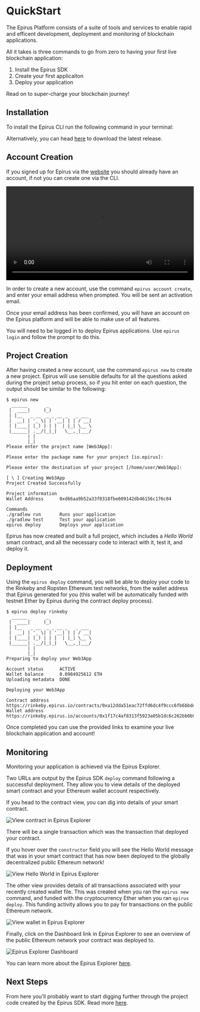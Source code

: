 # QuickStart

The Epirus Platform consists of a suite of tools and services to enable rapid and efficent development, deployment and monitoring of blockchain applications.

All it takes is three commands to go from zero to having your first live blockchain application:

1. Install the Epirus SDK
1. Create your first applicaiton
1. Deploy your application

Read on to super-charge your blockchain journey!

## Installation

To install the Epirus CLI run the following command in your terminal:

<CodeSwitcher :languages="{shell:'Mac/Linux',powershell:'Windows'}">
<template v-slot:shell>

``` shell
curl -L get.epirus.io | sh && source ~/.epirus/source.sh
```

</template>
<template v-slot:powershell>

``` powershell
Set-ExecutionPolicy Bypass -Scope Process -Force; iex ((New-Object System.Net.WebClient).DownloadString('https://raw.githubusercontent.com/epirus-io/epirus-installer/master/installer.ps1'))
```

</template>
</CodeSwitcher>


Alternatively, you can head [here](https://github.com/epirus-io/epirus-cli/releases/latest) to download the latest release.

## Account Creation

If you signed up for Epirus via the [website](https://www.web3labs.com/epirus-platform) you should already have an account, if not you can create one via the CLI.

<video width="100%" controls>
   <source src="./img/epirus-quickstart.webm" type="video/mp4">
</video>

In order to create a new account, use the command `epirus account create`, and enter your email address when prompted. You will be sent an activation email. 

Once your email address has been confirmed, you will have an account on the Epirus platform and will be able to make use of all features.

You will need to be logged in to deploy Epirus applications. Use `epirus login` and follow the prompt to do this.

## Project Creation

After having created a new account, use the command `epirus new` to create a new project. Epirus will use sensible defaults for all the questions asked during the project setup process, so if you hit enter on each question, the output should be similar to the following:

``` shell
$ epirus new
  ______       _                
 |  ____|     (_)               
 | |__   _ __  _ _ __ _   _ ___ 
 |  __| | '_ \| | '__| | | / __|
 | |____| |_) | | |  | |_| \__ \
 |______| .__/|_|_|   \__,_|___/
        | |                     
        |_|                     
Please enter the project name [Web3App]:

Please enter the package name for your project [io.epirus]:

Please enter the destination of your project [/home/user/Web3App]: 

[ \ ] Creating Web3App
Project Created Successfully

Project information
Wallet Address      0xd66aa9b52a33f0318fbe609142db46156c176c04

Commands
./gradlew run       Runs your application
./gradlew test      Test your application
epirus deploy       Deploys your application
```

Epirus has now created and built a full project, which includes a *Hello World* smart contract, and all the necessary code to interact with it, test it, and deploy it. 

## Deployment

Using the `epirus deploy` command, you will be able to deploy your code to the Rinkeby and Ropsten Ethereum test networks, from the wallet address that Epirus generated for you (this wallet will be automatically funded with testnet Ether by Epirus during the contract deploy process).

``` shell
$ epirus deploy rinkeby
  ______       _                
 |  ____|     (_)               
 | |__   _ __  _ _ __ _   _ ___ 
 |  __| | '_ \| | '__| | | / __|
 | |____| |_) | | |  | |_| \__ \
 |______| .__/|_|_|   \__,_|___/
        | |                     
        |_|                     
Preparing to deploy your Web3App

Account status      ACTIVE 
Wallet balance      0.0984925612 ETH
Uploading metadata  DONE

Deploying your Web3App

Contract address    https://rinkeby.epirus.io/contracts/0xa12dda51eac72ffd6dc4f9ccc6fb6bbdd8b97892
Wallet address      https://rinkeby.epirus.io/accounts/0x1f17c4af8313f5923a05b1dc6c262bb0b9c90c27
```

Once completed you can use the provided links to examine your live blockchain application and account!

## Monitoring

Monitoring your application is achieved via the Epirus Explorer. 

Two URLs are output by the Epirus SDK `deploy` command following a successful deployment. They allow you to view details of the deployed smart contract and your Ethereum wallet account respectively.

If you head to the contract view, you can dig into details of your smart contract.

![View contract in Epirus Explorer](./img/explorer_contract.png)

There will be a single transaction which was the transaction that deployed your contract.

If you hover over the `constructor` field you will see the Hello World message that was in your smart contract that has now been deployed to the globally decentralized public Ethereum network!

![View Hello World in Epirus Explorer](./img/explorer_helloworld.png)

The other view provides details of all transactions associated with your recently created wallet file. This was created when you ran the `epirus new` command, and funded with the cryptocurrency Ether when you ran `epirus deploy`. This funding activity allows you to pay for transactions on the public Ethereum network.

![View wallet in Epirus Explorer](./img/explorer_wallet.png)

Finally, click on the Dashboard link in Epirus Explorer to see an overview of the public Ethereum network your contract was deployed to.

![Epirus Explorer Dashboard](./img/explorer_dashboard.png)

You can learn more about the Epirus Explorer [here](/explorer).

## Next Steps

From here you'll probably want to start digging further through the project code created by the Epirus SDK. Read more [here](/sdk).
